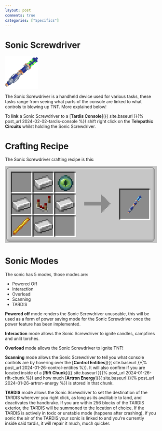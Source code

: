```yaml
---
layout: post
comments: true
categories: ["Specifics"]
---
```

# Sonic Screwdriver    
![Capaldi Sonic Screwdriver](../assets/mechanical.png)

The Sonic Screwdriver is a handheld device used for various tasks, these tasks range from seeing what parts of the console are linked to what controls to blowing up TNT. More explained below!

To **link** a Sonic Screwdriver to a [**Tardis Console**]({{ site.baseurl }}{% post_url 2024-02-02-tardis-console %}) shift right click on the **Telepathic Circuits** whilst holding the Sonic Screwdriver.

# Crafting Recipe
The Sonic Screwdriver crafting recipe is this:

![Sonic Screwdriver Recipe](../assets/sonic-crafting-recipe.png)

# Sonic Modes

The sonic has 5 modes, those modes are:

- Powered Off 
- Interaction
- Overload
- Scanning
- TARDIS

**Powered off** mode renders the Sonic Screwdriver unuseable, this will be used as a form of power saving mode for the Sonic Screwdriver once the power feature has been implemented.

**Interaction** mode allows the Sonic Screwdriver to ignite candles, campfires and unlit torches.


**Overload** mode allows the Sonic Screwdriver to ignite TNT!

**Scanning** mode allows the Sonic Screwdriver to tell you what console controls are by hovering over the [**Control Entities**]({{ site.baseurl }}{% post_url 2024-01-26-control-entities %}). It will also confirm if you are located inside of a [**Rift Chunk**]({{ site.baseurl }}{% post_url 2024-01-26-rift-chunk %}) and how much [**Artron Energy**]({{ site.baseurl }}{% post_url 2024-01-26-artron-energy %}) is stored in that chunk.

**TARDIS** mode allows the Sonic Screwdriver to set the destination of the TARDIS wherever you right click, as long as its avalilable to land, and deactivates the handbrake.
If you are within 256 blocks of the TARDIS exterior, the TARDIS will be summoned to the location of choice. If the TARDIS is actively in toxic or unstable mode (happens after crashing), if you sonic the air of the TARDIS your sonic is linked to and you're currently inside said tardis, it will repair it much, much quicker.
